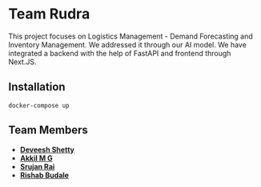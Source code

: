 # Team Rudra

This project focuses on Logistics Management - Demand Forecasting and Inventory Management. We addressed it through our AI model. 
We have integrated a backend with the help of FastAPI and frontend through Next.JS.


## Installation

```shell
docker-compose up
```


## Team Members

- **[Deveesh Shetty](https://github.com/)** <Cap>
- **[Akkil M G](https://github.com/)**
- **[Srujan Rai](https://github.com/)**
- **[Rishab Budale](https://github.com/)**